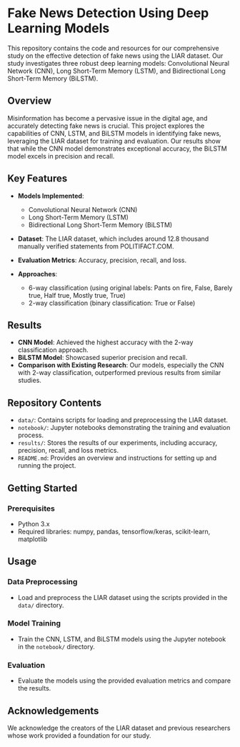 # Fake News Detection Using Deep Learning Models

This repository contains the code and resources for our comprehensive study on the effective detection of fake news using the LIAR dataset. Our study investigates three robust deep learning models: Convolutional Neural Network (CNN), Long Short-Term Memory (LSTM), and Bidirectional Long Short-Term Memory (BiLSTM).

## Overview

Misinformation has become a pervasive issue in the digital age, and accurately detecting fake news is crucial. This project explores the capabilities of CNN, LSTM, and BiLSTM models in identifying fake news, leveraging the LIAR dataset for training and evaluation. Our results show that while the CNN model demonstrates exceptional accuracy, the BiLSTM model excels in precision and recall.

## Key Features

- **Models Implemented**:
  - Convolutional Neural Network (CNN)
  - Long Short-Term Memory (LSTM)
  - Bidirectional Long Short-Term Memory (BiLSTM)
  
- **Dataset**: The LIAR dataset, which includes around 12.8 thousand manually verified statements from POLITIFACT.COM.

- **Evaluation Metrics**: Accuracy, precision, recall, and loss.

- **Approaches**:
  - 6-way classification (using original labels: Pants on fire, False, Barely true, Half true, Mostly true, True)
  - 2-way classification (binary classification: True or False)

## Results

- **CNN Model**: Achieved the highest accuracy with the 2-way classification approach.
- **BiLSTM Model**: Showcased superior precision and recall.
- **Comparison with Existing Research**: Our models, especially the CNN with 2-way classification, outperformed previous results from similar studies.

## Repository Contents

- `data/`: Contains scripts for loading and preprocessing the LIAR dataset.
- `notebook/`: Jupyter notebooks demonstrating the training and evaluation process.
- `results/`: Stores the results of our experiments, including accuracy, precision, recall, and loss metrics.
- `README.md`: Provides an overview and instructions for setting up and running the project.

## Getting Started

### Prerequisites

- Python 3.x
- Required libraries: numpy, pandas, tensorflow/keras, scikit-learn, matplotlib

## Usage

### Data Preprocessing
- Load and preprocess the LIAR dataset using the scripts provided in the `data/` directory.

### Model Training
- Train the CNN, LSTM, and BiLSTM models using the Jupyter notebook in the `notebook/` directory.

### Evaluation
- Evaluate the models using the provided evaluation metrics and compare the results.

## Acknowledgements
We acknowledge the creators of the LIAR dataset and previous researchers whose work provided a foundation for our study.
